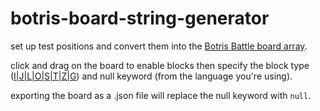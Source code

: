 # botris-board-string-generator
set up test positions and convert them into the [Botris Battle board array](https://botrisbattle.com/docs#gamestate).

click and drag on the board to enable blocks then specify the block type ([I|J|L|O|S|T|Z|G](https://botrisbattle.com/docs#block)) and null keyword (from the language you're using).

exporting the board as a .json file will replace the null keyword with `null`.

